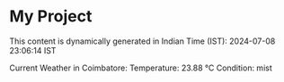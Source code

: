 # My Project

This content is dynamically generated in Indian Time (IST): 2024-07-08 23:06:14 IST


Current Weather in Coimbatore:
Temperature: 23.88 °C
Condition: mist
